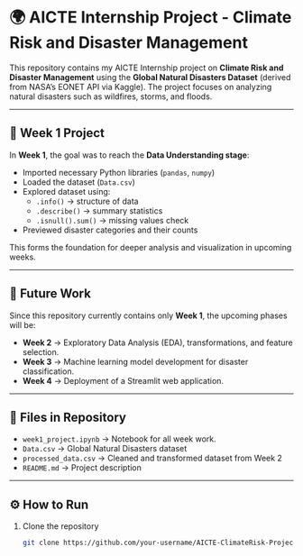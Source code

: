 # 🌍 AICTE Internship Project - Climate Risk and Disaster Management

This repository contains my AICTE Internship project on **Climate Risk and Disaster Management** using the **Global Natural Disasters Dataset** (derived from NASA’s EONET API via Kaggle). The project focuses on analyzing natural disasters such as wildfires, storms, and floods.

---

## 📌 Week 1 Project
In **Week 1**, the goal was to reach the **Data Understanding stage**:
- Imported necessary Python libraries (`pandas`, `numpy`)  
- Loaded the dataset (`Data.csv`)  
- Explored dataset using:
  - `.info()` → structure of data  
  - `.describe()` → summary statistics  
  - `.isnull().sum()` → missing values check  
- Previewed disaster categories and their counts  

This forms the foundation for deeper analysis and visualization in upcoming weeks.

---

## 📌 Future Work
Since this repository currently contains only **Week 1**, the upcoming phases will be:
- **Week 2** → Exploratory Data Analysis (EDA), transformations, and feature selection.  
- **Week 3** → Machine learning model development for disaster classification.  
- **Week 4** → Deployment of a Streamlit web application.  

---

## 📂 Files in Repository
- `week1_project.ipynb` → Notebook for all week work.
- `Data.csv` → Global Natural Disasters dataset
- `processed_data.csv` → Cleaned and transformed dataset from Week 2
- `README.md` → Project description

---

## ⚙️ How to Run
1. Clone the repository  
   ```bash
   git clone https://github.com/your-username/AICTE-ClimateRisk-Project.git
